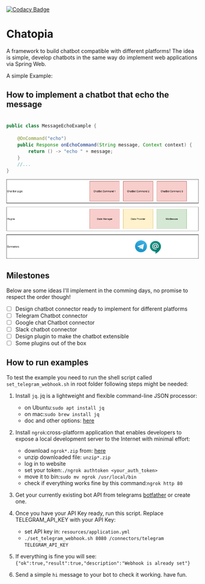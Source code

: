 [![Codacy Badge](https://api.codacy.com/project/badge/Grade/44887b8a94d344b19f2f24f85228496d)](https://www.codacy.com/manual/soroosh.sarabadani/chatbot-core?utm_source=github.com&amp;utm_medium=referral&amp;utm_content=psycho-ir/chatbot-core&amp;utm_campaign=Badge_Grade)

Chatopia
=======

A framework to build chatbot compatible with different platforms!
The idea is simple, develop chatbots in the same way do implement web applications via Spring Web.

A simple Example:

How to implement a chatbot that echo the message
------------------------------------------------
```java

public class MessageEchoExample {

    @OnCommand("echo")
    public Response onEchoCommand(String message, Context context) {
        return () -> "echo " + message;
    }
    //...
}
```
![alt text](Chatopia.png "Logo Title Text 1")

Milestones
----------
Below are some ideas I'll implement in the comming days, no promise to respect the order though!

-   [ ]  Design chatbot connector ready to implement for different platforms
-   [ ]  Telegram Chatbot connector 
-   [ ]  Google chat Chatbot connector 
-   [ ]  Slack chatbot connector
-   [ ]  Design plugin to make the chatbot extensible
-   [ ]  Some plugins out of the box

How to run examples
-----------
To test the example you need to run the shell script called `set_telegram_webhook.sh` in root folder
following steps might be needed:  
1.  Install `jq`. jq is a lightweight and flexible command-line JSON processor:  
	- on Ubuntu:`sudo apt install jq`  
	- on mac:`sudo brew install jq`  
	- doc and other options: [here](https://stedolan.github.io/jq/) 
  
2.  Install `ngrok`:cross-platform application that enables developers to expose a local development server to the Internet with minimal effort:  
	- download `ngrok*.zip` from: [here](https://ngrok.com/download)
	- unzip downloaded file: `unzip*.zip`
	- log in to website
	- set your token:`./ngrok authtoken <your_auth_token>`
	- move it to bin:`sudo mv ngrok /usr/local/bin`
	- check if everything works fine by this command:`ngrok http 80`  
  
3. Get your currently existing bot API from telegrams [botfather](www.T.me/BotFather) or create one.  

4. Once you have your API Key ready, run this script. Replace TELEGRAM_API_KEY with your API Key:
	- set API key in: `resources/application.yml`  
	- `./set_telegram_webhook.sh 8080 /connectors/telegram TELEGRAM_API_KEY`

5. If everything is fine you will see:  
	`{"ok":true,"result":true,"description":"Webhook is already set"}`  
6. Send a simple `hi` message to your bot to check it working. have fun.
